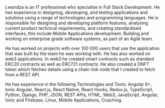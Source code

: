 Lwandza is an IT professional who specialise in Full Stack Development. He has experience in designing, developing, and testing applications and solutions using a range of technologies and programming languages. He is responsible for designing and developing platform features, analysing current product technical requirements, and creating standardised interfaces, this include Mobile Applications development. Building and working on enterprise grade software systems, as part of an Agile team.

He has worked on projects with over 100 000 users that use the application that was built by the team he was working with. He has also worked on web3 applications. In web3 he created smart contracts such as standard ERC20 contracts as well as ERC721 contracts. He also created a DNFT token which fetches details using a chain-link node that I created to fetch from a REST API.

He has experience in the following Technologies and Tools: Angular 6+, Ionic Angular, React.js, React Native, React Hooks, Redux.js, TypeScript, Python, Django, PHP, JSON, REST APIs, HTML, Web3, JavaScript, Angular, Ionic and Firebase, Linux, Mobile Applications, Coaching.
